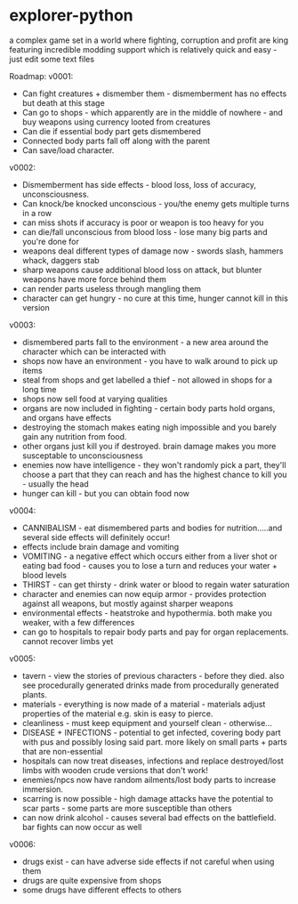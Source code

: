 # explorer-python
a complex game set in a world where fighting, corruption and profit are king
featuring incredible modding support which is relatively quick and easy - just edit some text files

Roadmap:
v0001:
- Can fight creatures + dismember them - dismemberment has no effects but death at this stage
- Can go to shops - which apparently are in the middle of nowhere - and buy weapons using currency looted from creatures
- Can die if essential body part gets dismembered
- Connected body parts fall off along with the parent
- Can save/load character.

v0002:
- Dismemberment has side effects - blood loss, loss of accuracy, unconsciousness. 
- Can knock/be knocked unconscious - you/the enemy gets multiple turns in a row
- can miss shots if accuracy is poor or weapon is too heavy for you
- can die/fall unconscious from blood loss - lose many big parts and you're done for
- weapons deal different types of damage now - swords slash, hammers whack, daggers stab
- sharp weapons cause additional blood loss on attack, but blunter weapons have more force behind them
- can render parts useless through mangling them
- character can get hungry - no cure at this time, hunger cannot kill in this version

v0003:
- dismembered parts fall to the environment - a new area around the character which can be interacted with 
- shops now have an environment - you have to walk around to pick up items
- steal from shops and get labelled a thief - not allowed in shops for a long time
- shops now sell food at varying qualities 
- organs are now included in fighting - certain body parts hold organs, and organs have effects
- destroying the stomach makes eating nigh impossible and you barely gain any nutrition from food. 
- other organs just kill you if destroyed. brain damage makes you more susceptable to unconsciousness
- enemies now have intelligence - they won't randomly pick a part, they'll choose a part that they can reach and has the highest chance to kill you - usually the head
- hunger can kill - but you can obtain food now

v0004:
- CANNIBALISM - eat dismembered parts and bodies for nutrition.....and several side effects will definitely occur!
- effects include brain damage and vomiting
- VOMITING - a negative effect which occurs either from a liver shot or eating bad food - causes you to lose a turn and reduces your water + blood levels
- THIRST - can get thirsty - drink water or blood to regain water saturation
- character and enemies can now equip armor - provides protection against all weapons, but mostly against sharper weapons
- environmental effects - heatstroke and hypothermia. both make you weaker, with a few differences
- can go to hospitals to repair body parts and pay for organ replacements. cannot recover limbs yet

v0005:
- tavern - view the stories of previous characters - before they died. also see procedurally generated drinks made from procedurally generated plants. 
- materials - everything is now made of a material - materials adjust properties of the material e.g. skin is easy to pierce. 
- cleanliness - must keep equipment and yourself clean - otherwise...
- DISEASE + INFECTIONS - potential to get infected, covering body part with pus and possibly losing said part. more likely on small parts + parts that are non-essential
- hospitals can now treat diseases, infections and replace destroyed/lost limbs with wooden crude versions that don't work!
- enemies/npcs now have random ailments/lost body parts to increase immersion.
- scarring is now possible - high damage attacks have the potential to scar parts - some parts are more susceptible than others
- can now drink alcohol - causes several bad effects on the battlefield. bar fights can now occur as well

v0006:
- drugs exist - can have adverse side effects if not careful when using them
- drugs are quite expensive from shops 
- some drugs have different effects to others
